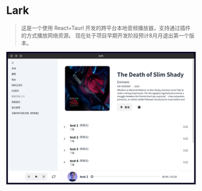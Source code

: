 # Lark

> 这是一个使用 React+Taurl 开发的跨平台本地音频播放器，支持通过插件的方式播放网络资源。
> 现在处于项目早期开发阶段预计8月月退出第一个版本。

![demo](/public/demo.jpg)